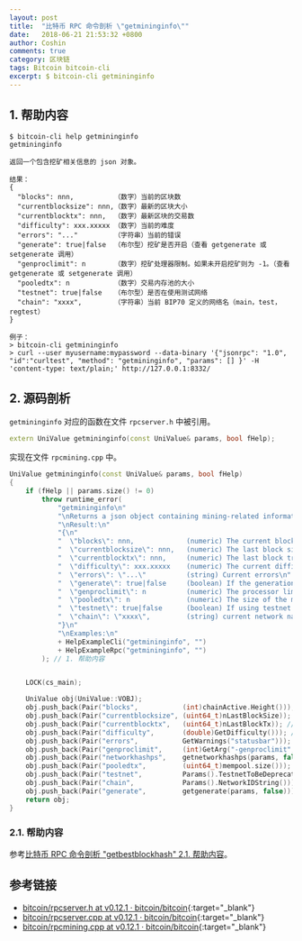 ```yaml
---
layout: post
title:  "比特币 RPC 命令剖析 \"getmininginfo\""
date:   2018-06-21 21:53:32 +0800
author: Coshin
comments: true
category: 区块链
tags: Bitcoin bitcoin-cli
excerpt: $ bitcoin-cli getmininginfo
---
```

## 1. 帮助内容

```shell
$ bitcoin-cli help getmininginfo
getmininginfo

返回一个包含挖矿相关信息的 json 对象。

结果：
{
  "blocks": nnn,          （数字）当前的区块数
  "currentblocksize": nnn,（数字）最新的区块大小
  "currentblocktx": nnn,  （数字）最新区块的交易数
  "difficulty": xxx.xxxxx （数字）当前的难度
  "errors": "..."         （字符串）当前的错误
  "generate": true|false  （布尔型）挖矿是否开启（查看 getgenerate 或 setgenerate 调用）
  "genproclimit": n       （数字）挖矿处理器限制。如果未开启挖矿则为 -1。（查看 getgenerate 或 setgenerate 调用）
  "pooledtx": n           （数字）交易内存池的大小
  "testnet": true|false   （布尔型）是否在使用测试网络
  "chain": "xxxx",        （字符串）当前 BIP70 定义的网络名（main，test，regtest）
}

例子：
> bitcoin-cli getmininginfo
> curl --user myusername:mypassword --data-binary '{"jsonrpc": "1.0", "id":"curltest", "method": "getmininginfo", "params": [] }' -H 'content-type: text/plain;' http://127.0.0.1:8332/
```

## 2. 源码剖析

`getmininginfo` 对应的函数在文件 `rpcserver.h` 中被引用。

```cpp
extern UniValue getmininginfo(const UniValue& params, bool fHelp);
```

实现在文件 `rpcmining.cpp` 中。

```cpp
UniValue getmininginfo(const UniValue& params, bool fHelp)
{
    if (fHelp || params.size() != 0)
        throw runtime_error(
            "getmininginfo\n"
            "\nReturns a json object containing mining-related information."
            "\nResult:\n"
            "{\n"
            "  \"blocks\": nnn,             (numeric) The current block\n"
            "  \"currentblocksize\": nnn,   (numeric) The last block size\n"
            "  \"currentblocktx\": nnn,     (numeric) The last block transaction\n"
            "  \"difficulty\": xxx.xxxxx    (numeric) The current difficulty\n"
            "  \"errors\": \"...\"          (string) Current errors\n"
            "  \"generate\": true|false     (boolean) If the generation is on or off (see getgenerate or setgenerate calls)\n"
            "  \"genproclimit\": n          (numeric) The processor limit for generation. -1 if no generation. (see getgenerate or setgenerate calls)\n"
            "  \"pooledtx\": n              (numeric) The size of the mem pool\n"
            "  \"testnet\": true|false      (boolean) If using testnet or not\n"
            "  \"chain\": \"xxxx\",         (string) current network name as defined in BIP70 (main, test, regtest)\n"
            "}\n"
            "\nExamples:\n"
            + HelpExampleCli("getmininginfo", "")
            + HelpExampleRpc("getmininginfo", "")
        ); // 1. 帮助内容


    LOCK(cs_main);

    UniValue obj(UniValue::VOBJ);
    obj.push_back(Pair("blocks",           (int)chainActive.Height())); // 活跃的链高度
    obj.push_back(Pair("currentblocksize", (uint64_t)nLastBlockSize)); // 最新的区块大小
    obj.push_back(Pair("currentblocktx",   (uint64_t)nLastBlockTx)); // 最新区块的交易数
    obj.push_back(Pair("difficulty",       (double)GetDifficulty())); // 当前的挖矿难度
    obj.push_back(Pair("errors",           GetWarnings("statusbar"))); // 错误信息
    obj.push_back(Pair("genproclimit",     (int)GetArg("-genproclimit", DEFAULT_GENERATE_THREADS))); // 矿工线程数限制
    obj.push_back(Pair("networkhashps",    getnetworkhashps(params, false))); // 网络算力
    obj.push_back(Pair("pooledtx",         (uint64_t)mempool.size())); // 交易内存池大小
    obj.push_back(Pair("testnet",          Params().TestnetToBeDeprecatedFieldRPC())); // 是否为测试网
    obj.push_back(Pair("chain",            Params().NetworkIDString())); // 链名
    obj.push_back(Pair("generate",         getgenerate(params, false))); // 挖矿状态
    return obj;
}
```

### 2.1. 帮助内容

参考[比特币 RPC 命令剖析 "getbestblockhash" 2.1. 帮助内容](/blog/2018/05/bitcoin-rpc-command-getbestblockhash.html#21-帮助内容)。

## 参考链接

* [bitcoin/rpcserver.h at v0.12.1 · bitcoin/bitcoin](https://github.com/bitcoin/bitcoin/blob/v0.12.1/src/rpcserver.h){:target="_blank"}
* [bitcoin/rpcserver.cpp at v0.12.1 · bitcoin/bitcoin](https://github.com/bitcoin/bitcoin/blob/v0.12.1/src/rpcserver.cpp){:target="_blank"}
* [bitcoin/rpcmining.cpp at v0.12.1 · bitcoin/bitcoin](https://github.com/bitcoin/bitcoin/blob/v0.12.1/src/rpcmining.cpp){:target="_blank"}
